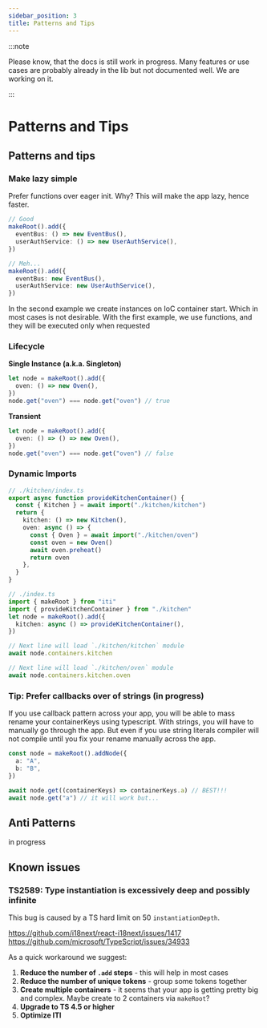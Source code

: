 ```yaml
---
sidebar_position: 3
title: Patterns and Tips
---
```


:::note

Please know, that the docs is still work in progress. Many features or use cases are probably already in the lib but not documented well. We are working on it.

:::

# Patterns and Tips

## Patterns and tips

### Make lazy simple

Prefer functions over eager init. Why? This will make the app lazy, hence faster.

```ts
// Good
makeRoot().add({
  eventBus: () => new EventBus(),
  userAuthService: () => new UserAuthService(),
})

// Meh...
makeRoot().add({
  eventBus: new EventBus(),
  userAuthService: new UserAuthService(),
})
```

In the second example we create instances on IoC container start. Which in most cases is not desirable. With the first example, we use functions, and they will be executed only when requested

### Lifecycle

**Single Instance (a.k.a. Singleton)**

```ts
let node = makeRoot().add({
  oven: () => new Oven(),
})
node.get("oven") === node.get("oven") // true
```

**Transient**

```ts
let node = makeRoot().add({
  oven: () => () => new Oven(),
})
node.get("oven") === node.get("oven") // false
```

### Dynamic Imports

```ts
// ./kitchen/index.ts
export async function provideKitchenContainer() {
  const { Kitchen } = await import("./kitchen/kitchen")
  return {
    kitchen: () => new Kitchen(),
    oven: async () => {
      const { Oven } = await import("./kitchen/oven")
      const oven = new Oven()
      await oven.preheat()
      return oven
    },
  }
}
```

```ts
// ./index.ts
import { makeRoot } from "iti"
import { provideKitchenContainer } from "./kitchen"
let node = makeRoot().add({
  kitchen: async () => provideKitchenContainer(),
})

// Next line will load `./kitchen/kitchen` module
await node.containers.kitchen

// Next line will load `./kitchen/oven` module
await node.containers.kitchen.oven
```

### Tip: Prefer callbacks over of strings (in progress)

If you use callback pattern across your app, you will be able to mass rename your containerKeys using typescript. With strings, you will have to manually go through the app. But even if you use string literals compiler will not compile until you fix your rename manually across the app.

```ts
const node = makeRoot().addNode({
  a: "A",
  b: "B",
})

await node.get((containerKeys) => containerKeys.a) // BEST!!!
await node.get("a") // it will work but...
```

## Anti Patterns

in progress

## Known issues

### TS2589: Type instantiation is excessively deep and possibly infinite

This bug is caused by a TS hard limit on 50 `instantiationDepth`.

https://github.com/i18next/react-i18next/issues/1417
https://github.com/microsoft/TypeScript/issues/34933

As a quick workaround we suggest:

1. **Reduce the number of `.add` steps** - this will help in most cases
2. **Reduce the number of unique tokens** - group some tokens together
3. **Create multiple containers** - it seems that your app is getting pretty big and complex. Maybe create to 2 containers via `makeRoot`?
4. **Upgrade to TS 4.5 or higher**
5. **Optimize ITI**
